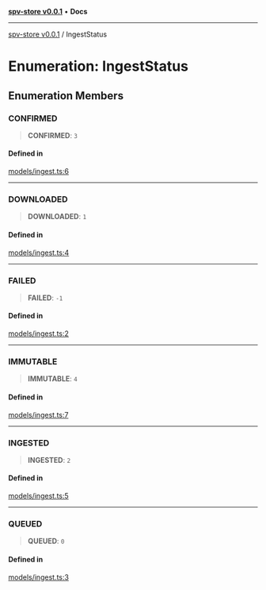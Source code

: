 [**spv-store v0.0.1**](../README.md) • **Docs**

***

[spv-store v0.0.1](../globals.md) / IngestStatus

# Enumeration: IngestStatus

## Enumeration Members

### CONFIRMED

> **CONFIRMED**: `3`

#### Defined in

[models/ingest.ts:6](https://github.com/shruggr/ts-casemod-spv/blob/7c4f30ec55cedd3466531bc7310dc7c1601f1f8a/src/models/ingest.ts#L6)

***

### DOWNLOADED

> **DOWNLOADED**: `1`

#### Defined in

[models/ingest.ts:4](https://github.com/shruggr/ts-casemod-spv/blob/7c4f30ec55cedd3466531bc7310dc7c1601f1f8a/src/models/ingest.ts#L4)

***

### FAILED

> **FAILED**: `-1`

#### Defined in

[models/ingest.ts:2](https://github.com/shruggr/ts-casemod-spv/blob/7c4f30ec55cedd3466531bc7310dc7c1601f1f8a/src/models/ingest.ts#L2)

***

### IMMUTABLE

> **IMMUTABLE**: `4`

#### Defined in

[models/ingest.ts:7](https://github.com/shruggr/ts-casemod-spv/blob/7c4f30ec55cedd3466531bc7310dc7c1601f1f8a/src/models/ingest.ts#L7)

***

### INGESTED

> **INGESTED**: `2`

#### Defined in

[models/ingest.ts:5](https://github.com/shruggr/ts-casemod-spv/blob/7c4f30ec55cedd3466531bc7310dc7c1601f1f8a/src/models/ingest.ts#L5)

***

### QUEUED

> **QUEUED**: `0`

#### Defined in

[models/ingest.ts:3](https://github.com/shruggr/ts-casemod-spv/blob/7c4f30ec55cedd3466531bc7310dc7c1601f1f8a/src/models/ingest.ts#L3)
